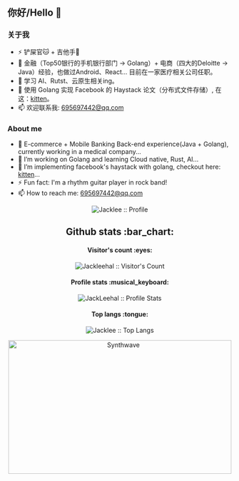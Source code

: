 ## 你好/Hello 👋

### 关于我
- ⚡ 铲屎官🐱 + 吉他手🎸
- 🌱 金融（Top50银行的手机银行部门 -> Golang）+ 电商（四大的Deloitte -> Java）经验，也做过Android、React... 目前在一家医疗相关公司任职。
- 🤔 学习 AI、Rutst、云原生相关ing。
- 💬 使用 Golang 实现 Facebook 的 Haystack 论文（分布式文件存储）, 在这：[kitten](https://github.com/JackLeeHal/kitten)。
- 📫 欢迎联系我: 695697442@qq.com

### About me
- 🌱 E-commerce + Mobile Banking Back-end experience(Java + Golang), currently working in a medical company...
- 🤔 I’m working on Golang and learning Cloud native, Rust, AI...
- 💬 I’m implementing facebook's haystack with golang, checkout here: [kitten](https://github.com/JackLeeHal/kitten)...
- ⚡ Fun fact: I'm a rhythm guitar player in rock band!
- 📫 How to reach me: 695697442@qq.com

<p align="center"><img src="https://github-profile-trophy.vercel.app/?username=JackLeeHal&column=8&theme=onedark" alt="Jacklee :: Profile"/></p>

<h2 align="center">Github stats :bar_chart:</h2>

<h4 align="center">Visitor's count :eyes:</h4>

<p align="center"><img src="https://profile-counter.glitch.me/{Jackleehal}/count.svg" alt="Jackleehal :: Visitor's Count" /></p>

<h4 align="center">Profile stats :musical_keyboard:</h4>

<p align="center"><img src="https://github-readme-stats.vercel.app/api?username=Jackleehal&show_icons=true&theme=synthwave" alt="JackLeehal :: Profile Stats" /></p>

<h4 align="center">Top langs :tongue:</h4>

<p align="center"><img src="https://github-readme-stats.vercel.app/api/top-langs/?username=JackLeeHal&langs_count=10&theme=tokyonight&layout=compact" alt="Jacklee :: Top Langs" /></p>

<p align="center"><img src="https://thumbs.gfycat.com/GoodnaturedFondGaur-size_restricted.gif" alt="Synthwave" height="300" width="500"></p>


